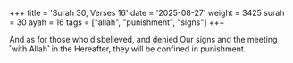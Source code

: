 +++
title = 'Surah 30, Verses 16'
date = '2025-08-27'
weight = 3425
surah = 30
ayah = 16
tags = ["allah", "punishment", "signs"]
+++

And as for those who disbelieved, and denied Our signs and the meeting ˹with Allah˺ in the Hereafter, they will be confined in punishment.